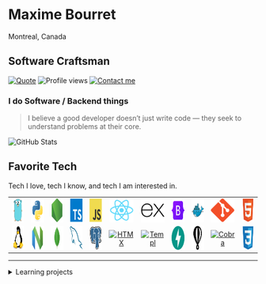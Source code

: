 #  Maxime Bourret
Montreal, Canada

## Software Craftsman


[![Quote](https://img.shields.io/badge/My-Modo-green)](https://www.youtube.com/watch?v=9TxtTF_dUHQ&t=1m01s)
![Profile views](https://komarev.com/ghpvc/?username=maxBRT)
[![Contact me](https://img.shields.io/badge/My-Linkedin-blue)](https://www.linkedin.com/in/maxime-bourret-48a48b38a/)

### I do Software / Backend things
> I believe a good developer doesn’t just write code — they seek to understand problems at their core.



<img src="https://github-readme-stats.vercel.app/api?username=maxbrt&show_icons=true&theme=dark&hide_title=true" alt="GitHub Stats"/>


##  Favorite Tech
Tech I love, tech I know, and tech I am interested in.

<table align="center">
  <tr>
    <td align="center"><a href="https://go.dev/"><img src="https://raw.githubusercontent.com/devicons/devicon/master/icons/go/go-original.svg" width="48" height="48" alt="Go"/></a></td>
    <td align="center"><a href="https://www.python.org/"><img src="https://raw.githubusercontent.com/devicons/devicon/master/icons/python/python-original.svg" width="48" height="48" alt="Python"/></a></td>
    <td align="center"><a href="https://nodejs.org/"><img src="https://raw.githubusercontent.com/devicons/devicon/master/icons/nodejs/nodejs-original.svg" width="48" height="48" alt="Node.js"/></a></td>
    <td align="center"><a href="https://www.typescriptlang.org/"><img src="https://raw.githubusercontent.com/devicons/devicon/master/icons/typescript/typescript-original.svg" width="48" height="48" alt="TypeScript"/></a></td>
    <td align="center"><a href="https://developer.mozilla.org/docs/Web/JavaScript"><img src="https://raw.githubusercontent.com/devicons/devicon/master/icons/javascript/javascript-original.svg" width="48" height="48" alt="JavaScript"/></a></td>
    <td align="center"><a href="https://react.dev/"><img src="https://raw.githubusercontent.com/devicons/devicon/master/icons/react/react-original.svg" width="48" height="48" alt="React"/></a></td>
    <td align="center"><a href="https://expressjs.com/"><img src="https://raw.githubusercontent.com/devicons/devicon/master/icons/express/express-original.svg" width="48" height="48" alt="Express.js"/></a></td>
    <td align="center"><a href="https://getbootstrap.com/"><img src="https://raw.githubusercontent.com/devicons/devicon/master/icons/bootstrap/bootstrap-original.svg" width="48" height="48" alt="Bootstrap"/></a></td>
    <td align="center"><a href="https://www.docker.com/"><img src="https://raw.githubusercontent.com/devicons/devicon/master/icons/docker/docker-original.svg" width="48" height="48" alt="Docker"/></a></td>
    <td align="center"><a href="https://git-scm.com/"><img src="https://raw.githubusercontent.com/devicons/devicon/master/icons/git/git-original.svg" width="48" height="48" alt="Git"/></a></td>
    <td align="center"><a href="https://developer.mozilla.org/docs/Web/HTML"><img src="https://raw.githubusercontent.com/devicons/devicon/master/icons/html5/html5-original.svg" width="48" height="48" alt="HTML5"/></a></td>
  </tr>
  <tr>
    <td align="center"><a href="https://www.kernel.org/"><img src="https://raw.githubusercontent.com/devicons/devicon/master/icons/linux/linux-original.svg" width="48" height="48" alt="Linux"/></a></td>
    <td align="center"><a href="https://neovim.io/"><img src="https://raw.githubusercontent.com/devicons/devicon/master/icons/neovim/neovim-original.svg" width="48" height="48" alt="Neovim"/></a></td>
    <td align="center"><a href="https://www.mongodb.com/"><img src="https://raw.githubusercontent.com/devicons/devicon/master/icons/mongodb/mongodb-original.svg" width="48" height="48" alt="MongoDB"/></a></td>
    <td align="center"><a href="https://www.mysql.com/"><img src="https://raw.githubusercontent.com/devicons/devicon/master/icons/mysql/mysql-original.svg" width="48" height="48" alt="MySQL"/></a></td>
    <td align="center"><a href="https://www.postgresql.org/"><img src="https://raw.githubusercontent.com/devicons/devicon/master/icons/postgresql/postgresql-original.svg" width="48" height="48" alt="PostgreSQL"/></a></td>
    <td align="center"><a href="https://htmx.org/"><img src="https://raw.githubusercontent.com/simple-icons/simple-icons/develop/icons/htmx.svg" width="48" height="48" alt="HTMX"/></a></td>
    <td align="center"><a href="https://templ.guide/"><img src="https://templ.guide/img/logo.svg" width="48" height="48" alt="Templ"/></a></td>
    <td align="center"><a href="https://fastapi.tiangolo.com/"><img src="https://raw.githubusercontent.com/devicons/devicon/master/icons/fastapi/fastapi-original.svg" width="48" height="48" alt="FastAPI"/></a></td>
    <td align="center"><a href="https://fly.io/"><img src="https://raw.githubusercontent.com/simple-icons/simple-icons/develop/icons/flydotio.svg" width="48" height="48" alt="Fly.io"/></a></td>
    <td align="center"><a href="https://github.com/spf13/cobra"><img src="https://cobra.dev/images/logos/cobra-logo.png" width="48" height="48" alt="Cobra"/></a></td>
    <td align="center"><a href="https://developer.mozilla.org/docs/Web/CSS"><img src="https://raw.githubusercontent.com/devicons/devicon/master/icons/css3/css3-original.svg" width="48" height="48" alt="CSS3"/></a></td>
  </tr>
</table>

--- 

<details>
<summary>Learning projects</summary>

<br>

### [A Python interpreter](https://github.com/maxbrt/pithon)
<a href="https://github.com/maxbrt/pithon">
  <img src="https://github-readme-stats.vercel.app/api/pin/?username=maxbrt&repo=pithon&theme=dark" alt="Pithon Repository" />
</a>

<br>

### [A CLI to learn HTTP client](https://github.com/maxbrt/pokedex)
<a href="https://github.com/maxbrt/pokedex">
  <img src="https://github-readme-stats.vercel.app/api/pin/?username=maxbrt&repo=pokedex&theme=dark" alt="Pokedex Repository" />
</a>

<br>

### [A blog aggregator to learn relational databases](https://github.com/maxbrt/gator)
<a href="https://github.com/maxbrt/gator">
  <img src="https://github-readme-stats.vercel.app/api/pin/?username=maxbrt&repo=gator&theme=dark" alt="Gator Repository" />
</a>

<br>

### [An HTTP server from scratch](https://github.com/maxbrt/httpfromtcp)
<a href="https://github.com/maxbrt/httpfromtcp">
  <img src="https://github-readme-stats.vercel.app/api/pin/?username=maxbrt&repo=httpfromtcp&theme=dark" alt="HTTP From TCP Repository" />
</a>

</details>


<!---
maxBRT/maxBRT is a ✨ special ✨ repository because its `README.md` (this file) appears on your GitHub profile.
You can click the Preview link to take a look at your changes.
--->
